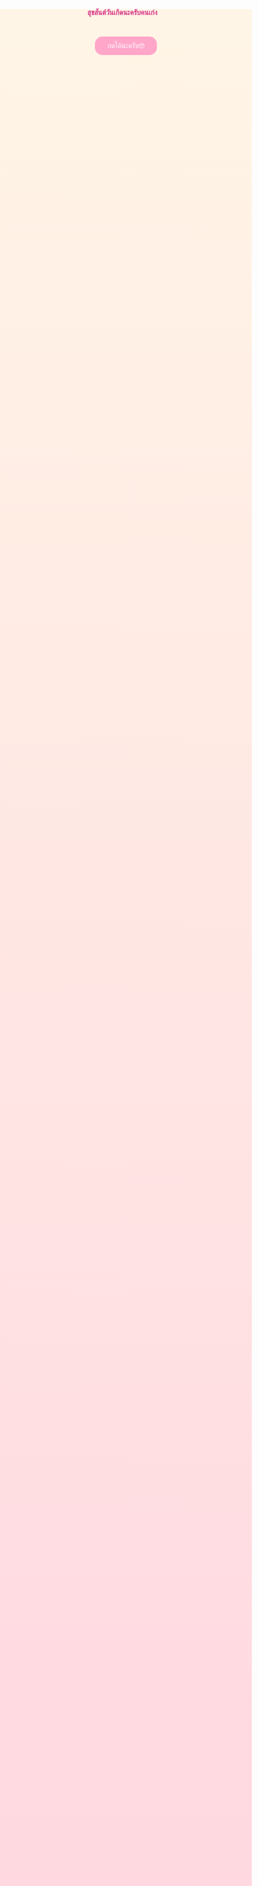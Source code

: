 
<head>
  <style>
    body {
      margin: 0;
      padding: 0;
      background: linear-gradient(#fff5e6, #ffd6e0);
      font-family: 'Sriracha', cursive;
      text-align: center;
      color: #b03e65;
      overflow-x: hidden;
      min-height: 100vh;
    }
    h1 {
      font-size: 1em;
      margin-top: 250px;
      color: #d63384;
    }
    p {
      font-size: 0.8em;
      padding: 0 20px;
      line-height: 1.8;
    }
    .sticker {
      margin: 20px auto;
      width: 300px;
      border-radius: 20px;
      box-shadow: 0 4px 12px rgba(0,0,0,0.1);
    }
    button {
      margin-top: 30px;
      padding: 10px 25px;
      font-size: 1em;
      background: #ffa6c9;
      border: none;
      border-radius: 15px;
      color: white;
      cursor: pointer;
      transition: 0.3s;
    }
    button:hover {
      background: #ff7fbf;
    }
    #secret {
      display: none;
      margin-top: 20px;
      font-size: 1.4em;
      color: #6f42c1;
    }

    /* floating hearts */
    .heart {
      position: absolute;
      width: 20px;
      height: 20px;
      background: red;
      transform: rotate(45deg);
      animation: float 5s infinite;
      opacity: 0.8;
    }
    .heart::before,
    .heart::after {
      content: "";
      position: absolute;
      width: 20px;
      height: 20px;
      background: red;
      border-radius: 50%;
    }
    .heart::before {
      top: -10px;
      left: 0;
    }
    .heart::after {
      top: 0;
      left: -10px;
    }
    @keyframes float {
      0% { transform: translateY(0) rotate(45deg); opacity: 1; }
      100% { transform: translateY(-800px) rotate(45deg); opacity: 0; }
    }
  </style>
</head>
<body>

  <h1>สุขสันต์วันเกิดนะครับคนเก่ง 🎉</h1>
  

  <button onclick="document.getElementById('secret').style.display='block'">
    กดได้นะครับ🤓
  </button>
  <div id="secret">
  <p>
   วันเกิดพี่ปีนี้ ขอให้มีความสุขมากๆ<br>
   พบเจอแต่สิ่งดีๆ สมหวังกับทุกสิ่ง ที่พี่ปรารถนา<br>
   ไม่มีเรื่องอะไรที่ทำให้ต้องทุกข์ใจ<br>
   มีแต่ความสุข ความสดใสในทุกๆ วันนะครับ 💖
  </p>
  <img class="sticker" src="put-your-image-link-here.png" alt="หารูปก่อนใจเย็น">

  </div>

 
  <script>
    for (let i = 0; i < 25; i++) {
      let heart = document.createElement("div");
      heart.className = "heart";
      heart.style.left = Math.random() * 100 + "vw";
      heart.style.animationDuration = 3 + Math.random() * 2 + "s";
      document.body.appendChild(heart);
    }
  </script>

</body>
